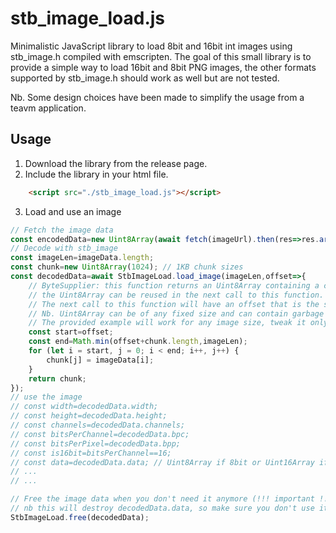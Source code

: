# stb_image_load.js

Minimalistic JavaScript library to load 8bit and 16bit int images using stb_image.h compiled with emscripten.
The goal of this small library is to provide a simple way to load 16bit and 8bit PNG images, the other formats supported by stb_image.h should work as well but are not tested.

Nb. Some design choices have been made to simplify the usage from a teavm application.

## Usage
1. Download the library from the release page.
2. Include the library in your html file.
```html
    <script src="./stb_image_load.js"></script>
```
3. Load and use an image
```javascript
// Fetch the image data
const encodedData=new Uint8Array(await fetch(imageUrl).then(res=>res.arrayBuffer()));
// Decode with stb_image
const imageLen=imageData.length;
const chunk=new Uint8Array(1024); // 1KB chunk sizes
const decodedData=await StbImageLoad.load_image(imageLen,offset=>{
    // ByteSupplier: this function returns an Uint8Array containing a chunk of the image data
    // the Uint8Array can be reused in the next call to this function.
    // The next call to this function will have an offset that is the sum of the offset passed to this function and the length of the chunk returned by this function.
    // Nb. Uint8Array can be of any fixed size and can contain garbage data past the end of imageLen, since only up to imageLen bytes will be read.
    // The provided example will work for any image size, tweak it only if you want to optimize the loading speed for your specific image sizes.
    const start=offset;
    const end=Math.min(offset+chunk.length,imageLen);
    for (let i = start, j = 0; i < end; i++, j++) {
        chunk[j] = imageData[i];
    }
    return chunk;
});
// use the image 
// const width=decodedData.width;
// const height=decodedData.height;
// const channels=decodedData.channels;
// const bitsPerChannel=decodedData.bpc;
// const bitsPerPixel=decodedData.bpp;
// const is16bit=bitsPerChannel==16;
// const data=decodedData.data; // Uint8Array if 8bit or Uint16Array if 16bit
// ...
// ...

// Free the image data when you don't need it anymore (!!! important !!!)
// nb this will destroy decodedData.data, so make sure you don't use it after this call
StbImageLoad.free(decodedData); 

```

